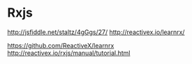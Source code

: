 # Rxjs

http://jsfiddle.net/staltz/4gGgs/27/
http://reactivex.io/learnrx/

https://github.com/ReactiveX/learnrx
http://reactivex.io/rxjs/manual/tutorial.html
